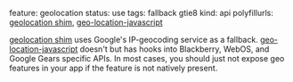 feature: geolocation
status: use
tags: fallback gtie8
kind: api 
polyfillurls: [geolocation shim](https://gist.github.com/366184), [geo-location-javascript](http://code.google.com/p/geo-location-javascript/)

[geolocation shim](https://gist.github.com/366184) uses Google's IP-geocoding service as a fallback. [geo-location-javascript](http://code.google.com/p/geo-location-javascript/) doesn't but has hooks into Blackberry, WebOS, and Google Gears specific APIs. In most cases, you should just not expose geo features in your app if the feature is not natively present.